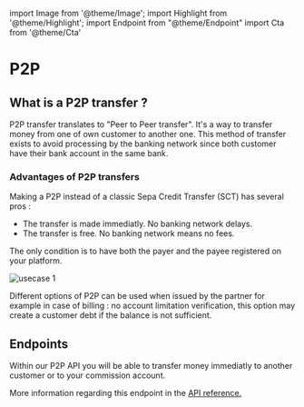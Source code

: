 import Image from '@theme/Image';
import Highlight from '@theme/Highlight';
import Endpoint from "@theme/Endpoint"
import Cta from '@theme/Cta'

# P2P 

## What is a P2P transfer ?

P2P transfer translates to "Peer to Peer transfer". It's a way to transfer money from one of own customer to another one.
This method of transfer exists to avoid processing by the banking network since both customer have their bank account in the same bank.

### Advantages of P2P transfers 
Making a P2P instead of a classic Sepa Credit Transfer (SCT) has several pros :
 - The transfer is made immediatly. No banking network delays.
 - The transfer is free. No banking network means no fees.


The only condition is to have both the payer and the payee registered on your platform.


<Image src="docs/P2P_EN.png" alt="usecase 1"/>


<!---  

<Highlight type="tip">

Specialized P2P are also available for customer billing. Billing can be done one by one or a mass P2P can be done also (ask our commercial team)

</Highlight>
--->
<Highlight type="caution">

Different options of P2P can be used when issued by the partner for example in case of billing : no account limitation verification, this option may create a customer debt if the balance is not sufficient.

</Highlight>

## Endpoints

Within our P2P API you will be able to transfer money immediatly to another customer or to your commission account.

<Endpoint apiUrl="/v1.1/Transfers.Bib" path="/api/v1.1/users/{userid}/payments" method="post"/>

More information regarding this endpoint in the [API reference.](/api/SDD)

<Cta
  context="doc"
  ui="button"
  link="/api/SDD"
  label="Try it out"
/>
